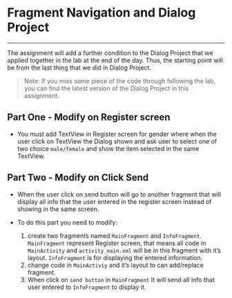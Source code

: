 # Fragment Navigation and Dialog Project
---
The assignment will add a further condition to the Dialog Project that we applied together in the lab at the end of the day. Thus, the starting point will be from the last thing that we did in Dialog Project.

> Note: If you miss some piece of the code through following the lab, you can find the latest version of the Dialog Project in this assignment.

## Part One - Modify on Register screen
- You must add TextView in Register screen for gender where when the user click on TextView the Dialog shown and ask user to select one of two choice `male/female` and show the item selected in the same TextView.


## Part Two - Modify on Click Send
- When the user click on send button will go to another fragment that will display all info that the user entered in the register screen instead of showing in the same screen.
- To do this part you need to modify:

    1. create two fragments named `MainFragment` and `InfoFragment`. `MainFragment` represent Register screen, that means all code in `MainActivity` and `activity_main.xml` will be in this fragment with it’s layout. `InfoFragment` is for displaying the entered information. 
    2. change code in `MainActiviy` and it’s layout to can add/replace fragment. 
    3. When click on `send button` in `MainFragment` It will send all info that user entered to `InfoFragment` to display it.

